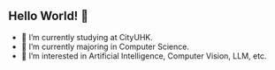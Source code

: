 ## Hello World! 👋
- 🔭 I’m currently studying at CityUHK.
- 🌱 I’m currently majoring in Computer Science.
- 🤔 I’m interested in Artificial Intelligence, Computer Vision, LLM, etc.
<!--
**FelixFeiyu/FelixFeiyu** is a ✨ _special_ ✨ repository because its `README.md` (this file) appears on your GitHub profile.

- 🔭 I’m currently working on CityUHK。
- 🌱 I’m currently learning Computer Science
- 👯 I’m looking to collaborate on ...
- 🤔 I’m looking for help with ...
- 💬 Ask me about ...
- 📫 How to reach me: ...
- 😄 Pronouns: ...
- ⚡ Fun fact: ...
-->
